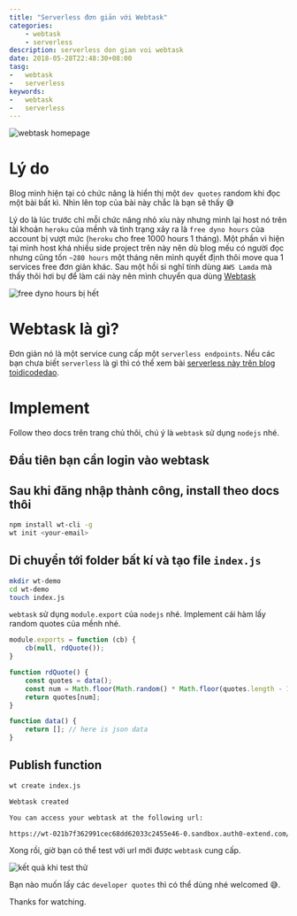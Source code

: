 ```yaml
---
title: "Serverless đơn giản với Webtask"
categories:
    - webtask
    - serverless
description: serverless don gian voi webtask
date: 2018-05-28T22:48:30+08:00
tasg:
-   webtask
-   serverless
keywords:
-   webtask
-   serverless
---
```


![webtask homepage](https://i.imgur.com/B2nqSOt.png)

# Lý do

Blog mình hiện tại có chức năng là hiển thị một `dev quotes` random khi đọc một bài bất kì. Nhìn lên top của bài này chắc là bạn sẽ thấy 😅

Lý do là lúc trước chỉ mỗi chức năng nhỏ xíu này nhưng mình lại host nó trên tài khoản `heroku` của mềnh và tình trạng xảy ra là `free dyno hours` của account bị vượt mức (`heroku` cho free 1000 hours 1 tháng). Một phần vì hiện tại mình host khá nhiều side project trên này nên dù blog mếu có người đọc nhưng cũng tốn `~280 hours` một tháng nên mình quyết định thôi move qua 1 services free đơn giản khác. 
Sau một hồi si nghĩ tính dùng `AWS Lamda` mà thấy thôi hơi bự để làm cái này nên mình chuyển qua dùng [Webtask](https://webtask.io)

![free dyno hours bị hết](https://i.imgur.com/epLoDam.png)

# Webtask là gì?

Đơn giản nó là một service cung cấp một `serverless endpoints`. Nếu các bạn chưa biết `serverless` là gì thì có thể xem bài [serverless này trên blog toidicodedao](https://toidicodedao.com/tag/serverless-architecture/).

# Implement

Follow theo docs trên trang chủ thôi, chú ý là `webtask` sử dụng `nodejs` nhé.

## Đầu tiên bạn cần login vào webtask 

## Sau khi đăng nhập thành công, install theo docs thôi

``` bash
npm install wt-cli -g
wt init <your-email>
``` 

## Di chuyển tới folder bất kí và tạo file `index.js`

```bash
mkdir wt-demo
cd wt-demo
touch index.js
```

`webtask` sử dụng `module.export` của `nodejs` nhé. Implement cái hàm lấy random quotes của mềnh nhé.

```js
module.exports = function (cb) {
    cb(null, rdQuote());
}

function rdQuote() {
    const quotes = data();
    const num = Math.floor(Math.random() * Math.floor(quotes.length - 1));
    return quotes[num];
}

function data() {
    return []; // here is json data
}
```

## Publish function

```bash
wt create index.js

Webtask created

You can access your webtask at the following url:

https://wt-021b7f362991cec68dd62033c2455e46-0.sandbox.auth0-extend.com/index
```

Xong rồi, giờ bạn có thể test với url mới được `webtask` cung cấp.

![kết quả khi test thử](https://i.imgur.com/pRVdMPS.png)

Bạn nào muốn lấy các `developer quotes` thì có thể dùng nhé welcomed 😅.

Thanks for watching.





